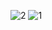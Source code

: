 ![2](https://github.com/nabihaBea/Career-Management-App/assets/167809511/ca7ca99d-0f21-4ff8-8b50-e38f0792a68b)
![1](https://github.com/nabihaBea/Career-Management-App/assets/167809511/4886ba50-f080-4c5b-b295-df30718e76f6)

